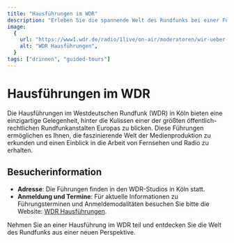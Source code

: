 ```yaml
---
title: "Hausführungen im WDR"
description: "Erleben Sie die spannende Welt des Rundfunks bei einer Führung durch die WDR-Studios in Köln"
image:
  {
    url: "https://www1.wdr.de/radio/1live/on-air/moderatoren/wir-ueber-uns100~_v-gseapremiumxl.jpg",
    alt: "WDR Hausführungen",
  }
tags: ["drinnen", "guided-tours"]
---
```


# Hausführungen im WDR

Die Hausführungen im Westdeutschen Rundfunk (WDR) in Köln bieten eine einzigartige Gelegenheit, hinter die Kulissen einer der größten öffentlich-rechtlichen Rundfunkanstalten Europas zu blicken. Diese Führungen ermöglichen es Ihnen, die faszinierende Welt der Medienproduktion zu erkunden und einen Einblick in die Arbeit von Fernsehen und Radio zu erhalten.

## Besucherinformation

- **Adresse**: Die Führungen finden in den WDR-Studios in Köln statt.
- **Anmeldung und Termine**: Für aktuelle Informationen zu Führungsterminen und Anmeldemodalitäten besuchen Sie bitte die Website: [WDR Hausführungen](https://www1.wdr.de/unternehmen/der-wdr/dialog/hausfuehrung/index.html).

Nehmen Sie an einer Hausführung im WDR teil und entdecken Sie die Welt des Rundfunks aus einer neuen Perspektive.
